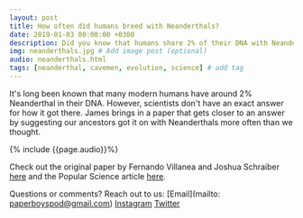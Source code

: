 ```yaml
---
layout: post
title: How often did humans breed with Neanderthals?
date: 2019-01-03 00:00:00 +0300
description: Did you know that humans share 2% of their DNA with Neanderthals?... # Add post description (shows up as description on social media posts)
img: neanderthals.jpg # Add image post (optional)
audio: neanderthals.html
tags: [neanderthal, cavemen, evolution, science] # add tag
---
```


It's long been known that many modern humans have around 2% Neanderthal in their DNA. However, scientists don't have an exact answer for how it got there. James brings in a paper that gets closer to an answer by suggesting our ancestors got it on with Neanderthals more often than we thought.

{% include {{page.audio}}%}

Check out the original paper by Fernando Villanea and Joshua Schraiber [here](https://www.nature.com/articles/s41559-018-0735-8) and the Popular Science article [here](https://www.popsci.com/human-neanderthal-sex). 

Questions or comments? Reach out to us: [Email](mailto: paperboyspod@gmail.com) [Instagram](https://www.instagram.com/paperboyspod/) [Twitter](https://twitter.com/PaperBoysPod)
